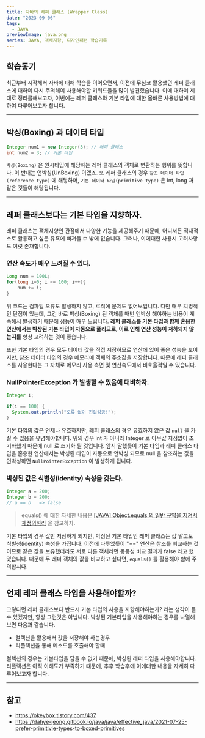 ```yaml
---
title: 자바의 레퍼 클래스 (Wrapper Class)
date: "2023-09-06"
tags:
  - JAVA
previewImage: java.png
series: JAVA, 객체지향, 디자인패턴 학습기록
---
```


## 학습동기

최근부터 시작해서 자바에 대해 학습을 이어오면서, 이전에 무심코 활용했던 레퍼 클래스에 대하여 다시 주의해여 사용해야할 키워드들을 많이 발견했습니다. 이에 대하여 제대로 정리를해보고자, 이번에는 레퍼 클래스와 기본 타입에 대한 올바른 사용방법에 대하여 다루어보고자 합니다.

---

## 박싱(Boxing) 과 데이터 타입

```java
Integer num1 = new Integer(3); // 레퍼 클래스
int num2 = 3; // 기본 타입
```

`박싱(Boxing)` 은 원시타입에 해당하는 레퍼 클래스의 객체로 변환하는 행위를 뜻합니다. 이 반대는 언박싱(UnBoxing) 이겠죠. 또 레퍼 클래스의 경우 `참조 데이터 타입(reference type)` 에 해닿하며, `기본 데이터 타입(primitive type)` 은 int, long 과 같은 것들이 해당됩니다.

---

## 레퍼 클래스보다는 기본 타입을 지향하자.

레퍼 클래스는 객체지향인 관점에서 다양한 기능을 제공해주기 때문에, 어디서든 적재적소로 활용하고 싶은 유횩에 빠져들 수 밖에 없습니다. 그러나, 이에대한 사용시 고려사항도 여럿 존재합니다.

### 연산 속도가 매우 느려질 수 있다.

```java
Long num = 100L;
for(long i=0; i <= 100; i++){
	num += i;
}
```

위 코드는 컴파일 오류도 발생하지 않고, 로직에 문제도 없어보입니다. 다만 매우 치명적인 단점이 있는데, 그건 바로 박싱(Boxing) 된 객체를 매번 언박싱 해야하는 비용이 계속해서 발생하기 때문에 성능이 매우 느립니다. **레퍼 클래스를 기본 타입과 함께 혼용한 연산에서는 박상된 기본 타입이 자동으로 풀리므로, 이로 인해 연산 성능이 저하되지 않는지를** 항상 고려하는 것이 좋습니다.

또한 기본 타입의 경우 모두 데이터 값을 직접 저장하므로 연산에 있어 좋은 성능을 보이지만, 참조 데이터 타입의 경우 메모리에 객체의 주소값을 저장합니다. 때문에 레퍼 클래스를 사용한다는 그 자체로 메모리 사용 측면 및 연산속도에서 비효율적일 수 있습니다.

### NullPointerException 가 발생할 수 있음에 대비하자.

```java
Integer i;

if(i == 100) {
  System.out.println("오류 없이 진입성공!");
}
```

기본 타입의 값은 언제나 유효하지만, 레퍼 클래스의 경우 유효하지 않은 값 `null` 을 가질 수 있음을 유념해야합니다. 위의 경우 int 가 아니라 Integer 로 아무값 지정없이 초기화했기 때문에 null 로 초기화 될 것입니다. 앞서 말했듯이 기본 타입과 레퍼 클래스 타입을 혼용한 연산에서는 박싱된 타입이 자동으로 언박싱 되므로 null 을 참조하는 값을 언박싱하면 `NullPointerException` 이 발생하게 됩니다.

### 박싱된 값은 식별성(identity) 속성을 갖는다.

```java
Integer a = 200;
Integer b = 200;
// a == b   => false
```

> equals() 에 대한 자세한 내용은 [[JAVA] Object.equals 의 일반 규약을 지켜서 재정의하라](https://velog.io/@msung99/JAVA-Object.equals-%EC%9D%98-%EC%9D%BC%EB%B0%98-%EA%B7%9C%EC%95%BD%EC%9D%84-%EC%A7%80%EC%BC%9C%EC%84%9C-%EC%9E%AC%EC%A0%95%EC%9D%98%ED%95%98%EB%9D%BC) 을 참고하자.

기본 타입의 경우 값만 저장하게 되지만, 박싱된 기본 타입인 레퍼 클래스는 값 말고도 식별성(identity) 속성을 가집니다. 이전에 다루었듯이 "==" 연산은 참조를 비교하는 것이므로 같은 값을 보유했더라도 서로 다른 객체라면 동등성 비교 결과가 false 라고 했었습니다. 때문에 두 레퍼 객체의 값을 비교하고 싶다면, `equals()` 를 활용해야 함에 주의합시다.

---

## 언제 레퍼 클래스 타입을 사용해야할까?

그렇다면 레퍼 클래스보다 반드시 기본 타입의 사용을 지향해야하는가? 라는 생각이 들 수 있겠지만, 항상 그런것은 아닙니다. 박싱된 기본타입을 사용해야하는 경우를 나열해보면 다음과 같습니다.

- 컬렉션을 활용해서 값을 저장해야 하는경우
- 리플랙션을 통해 메소드를 호출해야 할때

컬렉션의 경우는 기본타입을 담을 수 없기 때문에, 박싱된 레퍼 타입을 사용해야합니다. 리플랙션은 아직 이해도가 부족하기 떄문에, 추후 학습후에 이에대한 내용을 자세히 다루어보고자 합니다.

---

## 참고

- https://okeybox.tistory.com/437
- https://dahye-jeong.gitbook.io/java/java/effective_java/2021-07-25-prefer-primitivie-types-to-boxed-primitives
